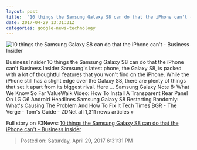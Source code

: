 ```yaml
---
layout: post
title:  "10 things the Samsung Galaxy S8 can do that the iPhone can't - Business Insider"
date: 2017-04-29 13:31:31Z
categories: google-news-technology
---
```


![10 things the Samsung Galaxy S8 can do that the iPhone can't - Business Insider](http://static1.businessinsider.com/image/59037a262f6ae4d4008b51ee-1190-625/10-things-the-samsung-galaxy-s8-can-do-that-the-iphone-cant.jpg)

Business Insider 10 things the Samsung Galaxy S8 can do that the iPhone can't Business Insider Samsung's latest phone, the Galaxy S8, is packed with a lot of thoughtful features that you won't find on the iPhone. While the iPhone still has a slight edge over the Galaxy S8, there are plenty of things that set it apart from its biggest rival. Here ... Samsung Galaxy Note 8: What We Know So Far ValueWalk Video: How To Install A Transparent Rear Panel On LG G6 Android Headlines Samsung Galaxy S8 Restarting Randomly: What's Causing The Problem And How To Fix It Tech Times BGR - The Verge - Tom's Guide - ZDNet all 1,311 news articles »


Full story on F3News: [10 things the Samsung Galaxy S8 can do that the iPhone can't - Business Insider](http://www.f3nws.com/n/ecrbCG)

> Posted on: Saturday, April 29, 2017 6:31:31 PM
